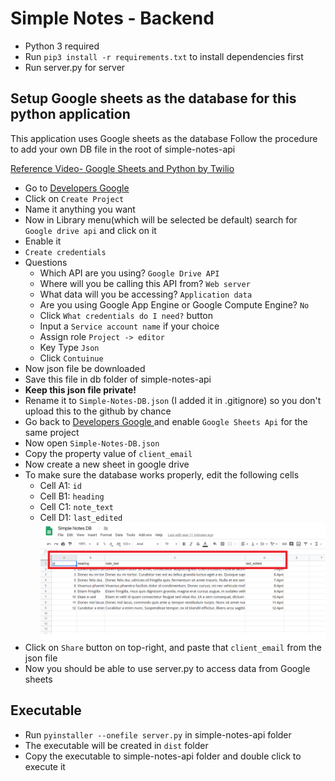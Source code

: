 # Simple Notes - Backend

- Python 3 required
- Run `pip3 install -r requirements.txt` to install dependencies first
- Run server.py for server

## Setup Google sheets as the database for this python application
This application uses Google sheets as the database
Follow the procedure to add your own DB file in the root of simple-notes-api

[Reference Video- Google Sheets and Python by Twilio](https://www.youtube.com/watch?v=vISRn5qFrkM)


- Go to [Developers Google ](https://console.developers.google.com/)
- Click on `Create Project`
- Name it anything you want
- Now in Library menu(which will be selected be default) search for `Google drive api` and click on it
- Enable it
- `Create credentials`
- Questions
  - Which API are you using? `Google Drive API`
  - Where will you be calling this API from? `Web server`
  - What data will you be accessing? `Application data`
  - Are you using Google App Engine or Google Compute Engine? `No`
  - Click `What credentials do I need?` button
  - Input a `Service account name` if your choice
  - Assign role `Project -> editor`
  - Key Type `Json`
  - Click `Contuinue`
- Now json file be downloaded
- Save this file in db folder of simple-notes-api
- **Keep this json file private!**
- Rename it to `Simple-Notes-DB.json` (I added it in .gitignore) so you don't upload this to the github by chance
- Go back to [Developers Google ](https://console.developers.google.com/) and enable `Google Sheets Api` for the same project
- Now open `Simple-Notes-DB.json`
- Copy the property value of `client_email`
- Now create a new sheet in google drive
- To make sure the database works properly, edit the following cells
  - Cell A1: `id`
  - Cell B1: `heading`
  - Cell C1: `note_text`
  - Cell D1: `last_edited`
  ![Like this](assets/DB-Sheets-heading.png)
- Click on `Share` button on top-right, and paste that `client_email` from the json file
- Now you should be able to use server.py to access data from Google sheets

## Executable
- Run `pyinstaller --onefile server.py` in simple-notes-api folder
- The executable will be created in `dist` folder
- Copy the executable to simple-notes-api folder and double click to execute it
